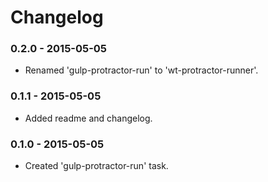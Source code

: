 # Changelog

### 0.2.0 - 2015-05-05
- Renamed 'gulp-protractor-run' to 'wt-protractor-runner'.

### 0.1.1 - 2015-05-05
- Added readme and changelog.

### 0.1.0 - 2015-05-05
- Created 'gulp-protractor-run' task.
